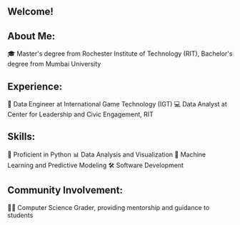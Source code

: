 ## Welcome!

## About Me:
🎓 Master's degree from Rochester Institute of Technology (RIT), Bachelor's degree from Mumbai University
## Experience:
💼 Data Engineer at International Game Technology (IGT)
💻 Data Analyst at Center for Leadership and Civic Engagement, RIT
## Skills:
🐍 Proficient in Python
📊 Data Analysis and Visualization
🤖 Machine Learning and Predictive Modeling
🛠️ Software Development
## Community Involvement:
👩‍💻 Computer Science Grader, providing mentorship and guidance to students


<!--
**shrunjala/shrunjala** is a ✨ _special_ ✨ repository because its `README.md` (this file) appears on your GitHub profile.

Here are some ideas to get you started:

- 🔭 I’m currently working on ...
- 🌱 I’m currently learning ...
- 👯 I’m looking to collaborate on ...
- 🤔 I’m looking for help with ...
- 💬 Ask me about ...
- 📫 How to reach me: ...
- 😄 Pronouns: ...
- ⚡ Fun fact: ...
-->
